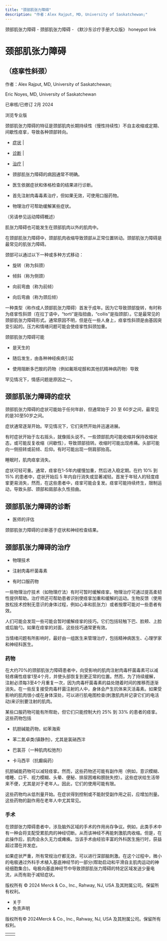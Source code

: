 ```yaml
---
title: "颈部肌张力障碍"
description: "作者：Alex Rajput, MD, University of Saskatchewan;"
---
```


﻿颈部肌张力障碍 \- 颈部肌张力障碍 \- 《默沙东诊疗手册大众版》 honeypot link

# 颈部肌张力障碍

## （痉挛性斜颈）

作者：Alex Rajput, MD, University of Saskatchewan;

Eric Noyes, MD, University of Saskatchewan

已审核/已修订 2月 2024

浏览专业版

颈部肌张力障碍的特征是颈部肌肉长期持续性（慢性持续性）不自主收缩或定期、间歇性痉挛，导致各种颈部转向。

- [症状](#症状_v27841975_zh) \|
- [诊断](#诊断_v27841981_zh) \|
- [治疗](#治疗_v27841988_zh) \|

- 颈部肌张力障碍的病因通常不明确。

- 医生依据症状和体格检查的结果进行诊断。

- 首先注射肉毒毒素治疗，但如果无效，可使用口服药物。

- 物理治疗可帮助缓解某些症状。


（另请参见运动障碍概述）

肌张力障碍也可能发生在颈部肌肉以外的肌肉中。

在颈部肌张力障碍中，颈部肌肉收缩导致颈部从正常位置转动。颈部肌张力障碍是最常见的肌张力障碍。

颈部可以通过以下一种或多种方式移动：

- 旋转（称为斜颈）

- 倾斜（称为侧颈）

- 向前弯曲（称为前倾）

- 向后弯曲（称为颈后倾）


一种类型（称作成人颈部肌张力障碍）首发于成年。因为它导致颈部旋转，有时称为痉挛性斜颈（在拉丁语中，“torti”是指扭曲，“collis”是指颈部）。它是最常见的颈部肌张力障碍形式。通常原因不明，但是在一些人身上，痉挛性斜颈是由基因突变引起的。压力和情绪问题可能会使痉挛性斜颈加重。

颈部肌张力障碍可能

- 是天生的

- 随后发生，由各种神经疾病引起

- 使用阻断多巴胺的药物（例如氟哌啶醇和其他抗精神病药物）导致


罕见情况下，情感问题是原因之一。

## 颈部肌张力障碍的症状

颈部肌张力障碍的症状可能始于任何年龄，但通常始于 20 至 60岁之间，最常见的是30至50岁之间。

症状通常逐渐开始。罕见情况下，它们突然开始并迅速进展。

有时症状开始于左右摇头，就像摇头说不。一些颈部肌肉可能收缩并保持收缩状态，或可能反复收缩（间歇性），导致颈部扭转。收缩时可能出现疼痛。头部可能向一侧扭转或前倾、后仰。有时可能出现一侧肩部抬高。

睡眠时，肌肉痉挛消失。

症状可轻可重。通常，痉挛在1-5年内缓慢加重，然后进入稳定期。在约 10% 到 15% 的患者中，症状开始后 5 年内自行消失或显著减轻。首发于年轻人的轻度痉挛更易消失，然而，在这些患者中，痉挛可能会复发。痉挛可能持续终生，限制运动，导致头部、颈部和肩部永久性扭曲。

## 颈部肌张力障碍的诊断

- 医师的评估


颈部肌张力障碍的诊断基于症状和神经检查结果。

## 颈部肌张力障碍的治疗

- 物理技术

- 注射肉毒杆菌毒素

- 有时口服药物


一些物理治疗技术（如物理疗法）有时可暂时缓解痉挛。物理治疗可通过提高柔韧性提供帮助。治疗师还可帮助患者识别使痉挛加重和缓解的运动。生物反馈（使用放松技术控制无意识的身体过程，例如心率和肌张力）或者按摩可能对一些患者有效。

人们可能会发现一些可能会暂时缓解痉挛的技巧。它们包括轻触下巴、脸颊、上脸或后脑勺。如果在痉挛的对面，这些技巧通常更有效。

当情绪问题有所影响时，最好由一组医生来管理治疗，包括精神病医生、心理学家和神经科医生。

### 药物

在大约70%的颈部肌张力障碍患者中，向受影响的肌肉注射肉毒杆菌毒素可以减轻疼痛性痉挛1至4个月，并使头部恢复到更正常的位置。然而，为了持续缓解，注射必须每3至4个月重复一次，因为肉毒杆菌毒素的益处随着时间的推移而逐渐消失。在一些反复接受肉毒杆菌注射的人中，身体会产生抗体来灭活毒素。如果受影响的肌肉很小或在身体深处，可以进行肌电图检查(刺激肌肉并记录它们的电活动)来识别要注射的肌肉。

某些口服药物可能有所帮助，但它们只能控制大约 25% 到 33% 的患者的痉挛。这些药物包括

- 抗胆碱能药物，如苯海索

- 苯二氮卓类(镇静剂)，尤其是氯硝西泮

- 巴氯芬（一种肌肉松弛剂）

- 卡马西平（抗癫痫药）


抗胆碱能药物可以减轻痉挛。然而，这些药物还可能有副作用（例如，意识模糊、嗜睡、口干、视力模糊、头晕、便秘、排尿困难和膀胱失控）。这些症状给生活带来不便，尤其是对于老年人。因此，它们的使用可能有限。

这些药物均从低剂量开始。在症状得到控制或不能耐受副作用之前，应增加剂量。这些药物的副作用在老年人中尤其常见。

### 手术

在颈部张力障碍患者中，涉及脑外区域的手术的作用尚存争议。例如，此类手术中有一种会将支配受累肌肉的神经切断。从而该神经不再能刺激肌肉收缩。但是，在此操作后，肌肉会永久无力或瘫痪。当该手术由经验丰富的外科医生施行时，获益超过潜在并发症。

如果症状严重，所有常规治疗都无效，可以进行深部脑刺激。在这个过程中，微小的电极通过外科手术植入基底神经节的一部分(帮助启动和平滑自主肌肉运动的神经细胞集合)。电极向基底神经节中导致颈部肌张力障碍的特定区域发送少量电流，从而有助于减轻症状。



版权所有 © 2024
Merck & Co., Inc., Rahway, NJ, USA 及其附属公司。保留所有权利。

- 关于
- 免责声明

版权所有© 2024Merck & Co., Inc., Rahway, NJ, USA 及其附属公司。保留所有权利。

|     |     |
| --- | --- |
|  |  |